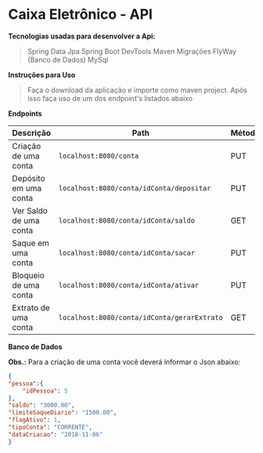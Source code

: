 # Caixa Eletrônico - API

**Tecnologias usadas para desenvolver a Api:**

>Spring Data Jpa
>Spring Boot
>DevTools
>Maven
>Migrações FlyWay (Banco de Dados)
>MySql

**Instruções para Uso**

>Faça o download da aplicação e importe como maven project. Após isso faça uso de um dos endpoint's listados abaixo

**Endpoints**

| Descrição | Path | Método |
| ------ | ------ | ------ |
| Criação de uma conta | `localhost:8080/conta` | PUT |
| Depósito em uma conta | `localhost:8080/conta/idConta/depositar`  | PUT |
| Ver Saldo de uma conta | `localhost:8080/conta/idConta/saldo` | GET |
| Saque em uma conta | `localhost:8080/conta/idConta/sacar` | PUT |
| Bloqueio de uma conta | `localhost:8080/conta/idConta/ativar` | PUT |
| Extrato de uma conta | `localhost:8080/conta/idConta/gerarExtrato` | GET|

**Banco de Dados**

**Obs.:** Para a criação de uma conta você deverá informar o Json abaixo:

```json
{
"pessoa":{
	"idPessoa": 5
},
"saldo": "3000.00",
"limiteSaqueDiario": "1500.00",
"flagAtivo": 1,
"tipoConta": "CORRENTE",
"dataCriacao": "2018-11-06"
}
```